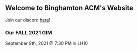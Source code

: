 ## Welcome to Binghamton ACM's Website

Join our discord [here](https://discord.gg/XqjAkF63br)!


### Our FALL 2021 GIM
September 9th, 2021 @ 7:30 PM in LH10
